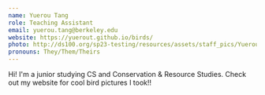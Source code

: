 ```yaml
---
name: Yuerou Tang
role: Teaching Assistant
email: yuerou.tang@berkeley.edu
website: https://yuerout.github.io/birds/
photo: http://ds100.org/sp23-testing/resources/assets/staff_pics/Yuerou_Tang.jpg
pronouns: They/Them/Theirs
---
```

Hi! I'm a junior studying CS and Conservation & Resource Studies. Check out my website for cool bird pictures I took!!
